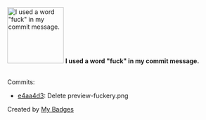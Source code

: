 <img src="https://my-badges.github.io/my-badges/bad-words.png" alt="I used a word &quot;fuck&quot; in my commit message." title="I used a word &quot;fuck&quot; in my commit message." width="128">
<strong>I used a word &quot;fuck&quot; in my commit message.</strong>
<br><br>

Commits:

- <a href="https://github.com/VandalByte/dedsec-grub2-theme/commit/e4aa4d321443fd87452c8c64ea773253e70fb05f">e4aa4d3</a>: Delete preview-fuckery.png


Created by <a href="https://github.com/my-badges/my-badges">My Badges</a>
